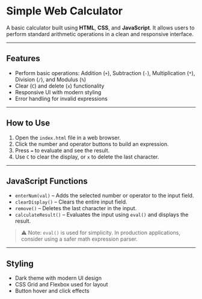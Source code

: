 # Simple Web Calculator

A basic calculator built using **HTML**, **CSS**, and **JavaScript**. It allows users to perform standard arithmetic operations in a clean and responsive interface.

---

## Features

- Perform basic operations: Addition (`+`), Subtraction (`-`), Multiplication (`*`), Division (`/`), and Modulus (`%`)
- Clear (`C`) and delete (`x`) functionality
- Responsive UI with modern styling
- Error handling for invalid expressions

---

## How to Use

1. Open the `index.html` file in a web browser.
2. Click the number and operator buttons to build an expression.
3. Press `=` to evaluate and see the result.
4. Use `C` to clear the display, or `x` to delete the last character.

---

## JavaScript Functions

- `enterNum(val)` – Adds the selected number or operator to the input field.
- `clearDisplay()` – Clears the entire input field.
- `remove()` – Deletes the last character in the input.
- `calculateResult()` – Evaluates the input using `eval()` and displays the result.

> ⚠️ Note: `eval()` is used for simplicity. In production applications, consider using a safer math expression parser.

---

## Styling

- Dark theme with modern UI design
- CSS Grid and Flexbox used for layout
- Button hover and click effects
